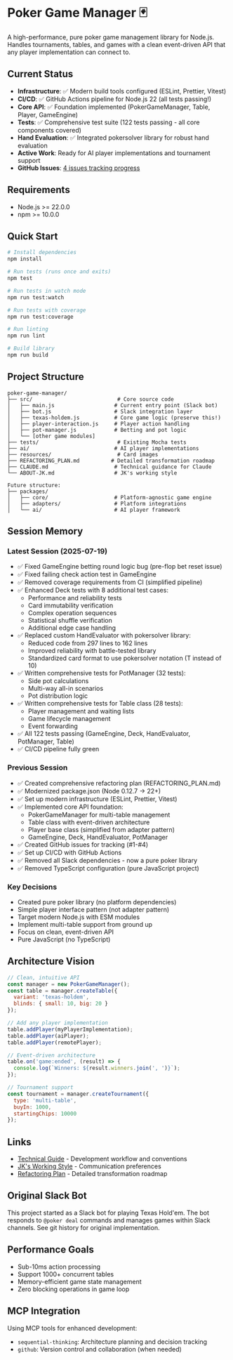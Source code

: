 # Poker Game Manager 🃏

A high-performance, pure poker game management library for Node.js. Handles tournaments, tables, and games with a clean event-driven API that any player implementation can connect to.

## Current Status

- **Infrastructure**: ✅ Modern build tools configured (ESLint, Prettier, Vitest)
- **CI/CD**: ✅ GitHub Actions pipeline for Node.js 22 (all tests passing!)
- **Core API**: ✅ Foundation implemented (PokerGameManager, Table, Player, GameEngine)
- **Tests**: ✅ Comprehensive test suite (122 tests passing - all core components covered)
- **Hand Evaluation**: ✅ Integrated pokersolver library for robust hand evaluation
- **Active Work**: Ready for AI player implementations and tournament support
- **GitHub Issues**: [4 issues tracking progress](https://github.com/jkraybill/poker-game-manager/issues)

## Requirements

- Node.js >= 22.0.0
- npm >= 10.0.0

## Quick Start

```bash
# Install dependencies
npm install

# Run tests (runs once and exits)
npm test

# Run tests in watch mode
npm run test:watch

# Run tests with coverage
npm run test:coverage

# Run linting
npm run lint

# Build library
npm run build
```

## Project Structure

```
poker-game-manager/
├── src/                           # Core source code
│   ├── main.js                   # Current entry point (Slack bot)
│   ├── bot.js                    # Slack integration layer
│   ├── texas-holdem.js           # Core game logic (preserve this!)
│   ├── player-interaction.js     # Player action handling
│   ├── pot-manager.js            # Betting and pot logic
│   └── [other game modules]
├── tests/                         # Existing Mocha tests
├── ai/                           # AI player implementations
├── resources/                     # Card images
├── REFACTORING_PLAN.md          # Detailed transformation roadmap
├── CLAUDE.md                     # Technical guidance for Claude
└── ABOUT-JK.md                   # JK's working style

Future structure:
├── packages/
│   ├── core/                     # Platform-agnostic game engine
│   ├── adapters/                 # Platform integrations
│   └── ai/                       # AI player framework
```

## Session Memory

### Latest Session (2025-07-19)
- ✅ Fixed GameEngine betting round logic bug (pre-flop bet reset issue)
- ✅ Fixed failing check action test in GameEngine
- ✅ Removed coverage requirements from CI (simplified pipeline)
- ✅ Enhanced Deck tests with 8 additional test cases:
  - Performance and reliability tests
  - Card immutability verification
  - Complex operation sequences
  - Statistical shuffle verification
  - Additional edge case handling
- ✅ Replaced custom HandEvaluator with pokersolver library:
  - Reduced code from 297 lines to 162 lines
  - Improved reliability with battle-tested library
  - Standardized card format to use pokersolver notation (T instead of 10)
- ✅ Written comprehensive tests for PotManager (32 tests):
  - Side pot calculations
  - Multi-way all-in scenarios
  - Pot distribution logic
- ✅ Written comprehensive tests for Table class (28 tests):
  - Player management and waiting lists
  - Game lifecycle management
  - Event forwarding
- ✅ All 122 tests passing (GameEngine, Deck, HandEvaluator, PotManager, Table)
- ✅ CI/CD pipeline fully green

### Previous Session
- ✅ Created comprehensive refactoring plan (REFACTORING_PLAN.md)
- ✅ Modernized package.json (Node 0.12.7 → 22+)
- ✅ Set up modern infrastructure (ESLint, Prettier, Vitest)
- ✅ Implemented core API foundation:
  - PokerGameManager for multi-table management
  - Table class with event-driven architecture
  - Player base class (simplified from adapter pattern)
  - GameEngine, Deck, HandEvaluator, PotManager
- ✅ Created GitHub issues for tracking (#1-#4)
- ✅ Set up CI/CD with GitHub Actions
- ✅ Removed all Slack dependencies - now a pure poker library
- ✅ Removed TypeScript configuration (pure JavaScript project)

### Key Decisions
- Created pure poker library (no platform dependencies)
- Simple player interface pattern (not adapter pattern)
- Target modern Node.js with ESM modules
- Implement multi-table support from ground up
- Focus on clean, event-driven API
- Pure JavaScript (no TypeScript)

## Architecture Vision

```javascript
// Clean, intuitive API
const manager = new PokerGameManager();
const table = manager.createTable({
  variant: 'texas-holdem',
  blinds: { small: 10, big: 20 }
});

// Add any player implementation
table.addPlayer(myPlayerImplementation);
table.addPlayer(aiPlayer);
table.addPlayer(remotePlayer);

// Event-driven architecture
table.on('game:ended', (result) => {
  console.log(`Winners: ${result.winners.join(', ')}`);
});

// Tournament support
const tournament = manager.createTournament({
  type: 'multi-table',
  buyIn: 1000,
  startingChips: 10000
});
```

## Links

- [Technical Guide](./CLAUDE.md) - Development workflow and conventions
- [JK's Working Style](./ABOUT-JK.md) - Communication preferences
- [Refactoring Plan](./REFACTORING_PLAN.md) - Detailed transformation roadmap

## Original Slack Bot

This project started as a Slack bot for playing Texas Hold'em. The bot responds to `@poker deal` commands and manages games within Slack channels. See git history for original implementation.

## Performance Goals

- Sub-10ms action processing
- Support 1000+ concurrent tables
- Memory-efficient game state management
- Zero blocking operations in game loop

## MCP Integration

Using MCP tools for enhanced development:
- `sequential-thinking`: Architecture planning and decision tracking
- `github`: Version control and collaboration (when needed)